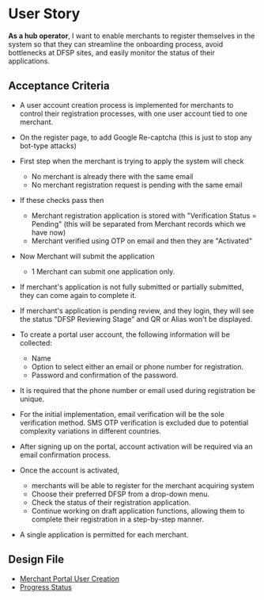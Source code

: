 # User Story

**As a hub operator**, I want to enable merchants to register themselves in the system so that they can streamline the onboarding process, avoid bottlenecks at DFSP sites, and easily monitor the status of their applications.

## Acceptance Criteria

- A user account creation process is implemented for merchants to control their registration processes, with one user account tied to one merchant.

- On the register page, to add Google Re-captcha (this is just to stop any bot-type attacks)
- First step when the merchant is trying to apply the system will check
  - No merchant is already there with the same email
  - No merchant registration request is pending with the same email
- If these checks pass then
  - Merchant registration application is stored with "Verification Status = Pending"  (this will be separated from Merchant records which we have now)
  - Merchant verified using OTP on email and then they are "Activated"
- Now Merchant will submit the application
  - 1 Merchant can submit one application only.
- If merchant's application is not fully submitted or partially submitted, they can come again to complete it.
- If merchant's application is pending review, and they login, they will see the status "DFSP Reviewing Stage" and QR or Alias won't be displayed.

- To create a portal user account, the following information will be collected:
  - Name
  - Option to select either an email or phone number for registration.
  - Password and confirmation of the password.


- It is required that the phone number or email used during registration be unique.
- For the initial implementation, email verification will be the sole verification method. SMS OTP verification is excluded due to potential complexity variations in different countries.
- After signing up on the portal, account activation will be required via an email confirmation process.

- Once the account is activated, 
  - merchants will be able to register for the merchant acquiring system
  - Choose their preferred DFSP from a drop-down menu.
  - Check the status of their registration application.
  - Continue working on draft application functions, allowing them to complete their registration in a step-by-step manner.
- A single application is permitted for each merchant.

## Design File
* [Merchant Portal User Creation](https://www.figma.com/proto/sEFusJJ4pQedgXvfRixE7b/Merchant-Registry-Prototype?page-id=3829%3A43204&type=design&node-id=3829-43205&viewport=-834%2C-320%2C0.39&t=8gVdoQiP5ycCLhOI-1&scaling=scale-down&starting-point-node-id=3829%3A43205&show-proto-sidebar=1&mode=design)
* [Progress Status](https://www.figma.com/proto/sEFusJJ4pQedgXvfRixE7b/Merchant-Registry-Prototype?page-id=3829%3A43204&type=design&node-id=3840-46018&viewport=-834%2C-320%2C0.39&t=8gVdoQiP5ycCLhOI-1&scaling=scale-down&starting-point-node-id=3840%3A46018&show-proto-sidebar=1&mode=design)
